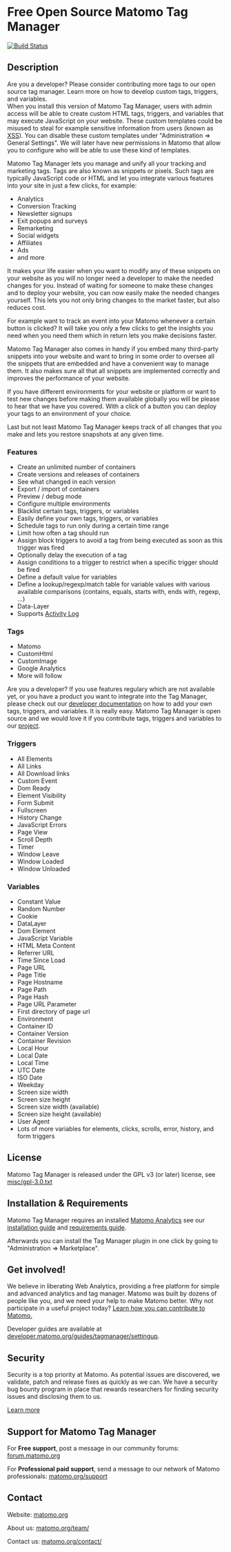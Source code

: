 # Free Open Source Matomo Tag Manager

[![Build Status](https://travis-ci.org/matomo-org/tag-manager.svg?branch=master)](https://travis-ci.org/matomo-org/tag-manager)

## Description

<div class="alert alert-info">
Are you a developer? Please consider contributing more tags to our open source tag manager. Learn more on how to develop custom tags, triggers, and variables.
</div>

<div class="alert">
When you install this version of Matomo Tag Manager, users with admin access will be able to create custom HTML tags, triggers, and variables that may execute JavaScript on your website. These custom templates could be misused to steal for example sensitive information from users (known as <a href="https://en.wikipedia.org/wiki/Cross-site_scripting">XSS</a>). You can disable these custom templates under "Administration => General Settings". We will later have new permissions in Matomo that allow you to configure who will be able to use these kind of templates.
</div>

Matomo Tag Manager lets you manage and unify all your tracking and marketing tags. Tags are also known as snippets or pixels. Such tags are typically JavaScript code or HTML and let you integrate various features into your site in just a few clicks, for example:

* Analytics
* Conversion Tracking
* Newsletter signups
* Exit popups and surveys
* Remarketing
* Social widgets
* Affiliates
* Ads
* and more

It makes your life easier when you want to modify any of these snippets on your website as you will no longer need a developer to make the needed changes for you. Instead of waiting for someone to make these changes and to deploy your website, you can now easily make the needed changes yourself. This lets you not only bring changes to the market faster, but also reduces cost.

For example want to track an event into your Matomo whenever a certain button is clicked? It will take you only a few clicks to get the insights you need when you need them which in return lets you make decisions faster.

Matomo Tag Manager also comes in handy if you embed many third-party snippets into your website and want to bring in some order to oversee all the snippets that are embedded and have a convenient way to manage them. It also makes sure all that all snippets are implemented correctly and improves the performance of your website.

If you have different environments for your website or platform or want to test new changes before making them available globally you will be please to hear that we have you covered. With a click of a button you can deploy your tags to an environment of your choice.

Last but not least Matomo Tag Manager keeps track of all changes that you make and lets you restore snapshots at any given time.

### Features
* Create an unlimited number of containers
* Create versions and releases of containers
* See what changed in each version
* Export / import of containers
* Preview / debug mode
* Configure multiple environments
* Blacklist certain tags, triggers, or variables
* Easily define your own tags, triggers, or variables
* Schedule tags to run only during a certain time range
* Limit how often a tag should run
* Assign block triggers to avoid a tag from being executed as soon as this trigger was fired
* Optionally delay the execution of a tag
* Assign conditions to a trigger to restrict when a specific trigger should be fired
* Define a default value for variables
* Define a lookup/regexp/match table for variable values with various available comparisons (contains, equals, starts with, ends with, regexp, ...)
* Data-Layer
* Supports [Activity Log](https://plugins.matomo.org/ActivityLog)

### Tags
* Matomo
* CustomHtml
* CustomImage
* Google Analytics
* More will follow

Are you a developer? If you use features regulary which are not available yet, or you have a product you want to integrate into the Tag Manager, please check out our [developer documentation](https://developer.matomo.org/guides/tagmanager/settingup) on how to add your own tags, triggers, and variables. It is really easy. Matomo Tag Manager is open source and we would love it if you contribute tags, triggers and variables to our [project](https://github.com/matomo-org/tag-manager).

### Triggers
* All Elements
* All Links
* All Download links
* Custom Event
* Dom Ready
* Element Visibility
* Form Submit
* Fullscreen
* History Change
* JavaScript Errors
* Page View
* Scroll Depth
* Timer 
* Window Leave
* Window Loaded
* Window Unloaded

### Variables
* Constant Value
* Random Number
* Cookie
* DataLayer
* Dom Element
* JavaScript Variable
* HTML Meta Content
* Referrer URL
* Time Since Load
* Page URL
* Page Title
* Page Hostname
* Page Path
* Page Hash
* Page URL Parameter
* First directory of page url
* Environment
* Container ID
* Container Version
* Container Revision
* Local Hour
* Local Date
* Local Time
* UTC Date
* ISO Date
* Weekday
* Screen size width
* Screen size height
* Screen size width (available)
* Screen size height (available)
* User Agent
* Lots of more variables for elements, clicks, scrolls, error, history, and form triggers

## License

Matomo Tag Manager is released under the GPL v3 (or later) license, see [misc/gpl-3.0.txt](misc/gpl-3.0.txt)

## Installation & Requirements

Matomo Tag Manager requires an installed [Matomo Analytics](https://github.com/matomo-org/matomo) see our [installation guide](https://matomo.org/docs/installation/) and [requirements guide](https://matomo.org/docs/requirements/).

Afterwards you can install the Tag Manager plugin in one click by going to "Administration => Marketplace".

## Get involved!

We believe in liberating Web Analytics, providing a free platform for simple and advanced analytics and tag manager. Matomo was built by dozens of people like you,
and we need your help to make Matomo better. Why not participate in a useful project today? [Learn how you can contribute to Matomo.](https://matomo.org/get-involved)

Developer guides are available at [developer.matomo.org/guides/tagmanager/settingup](https://developer.matomo.org/guides/tagmanager/settingup).

## Security

Security is a top priority at Matomo. As potential issues are discovered, we validate, patch and release fixes as quickly as we can. We have a security bug bounty program in place that rewards researchers for finding security issues and disclosing them to us.

[Learn more](https://matomo.org/security/)

## Support for Matomo Tag Manager

For **Free support**, post a message in our community forums: [forum.matomo.org](https://forum.matomo.org/)

For **Professional paid support**, send a message to our network of Matomo professionals: [matomo.org/support](https://matomo.org/contact/)

## Contact

Website: [matomo.org](https://matomo.org)

About us: [matomo.org/team/](https://matomo.org/team/)

Contact us: [matomo.org/contact/](https://matomo.org/contact/)

